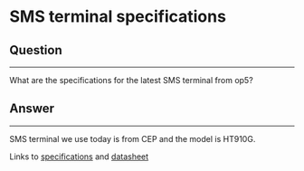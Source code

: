 # SMS terminal specifications

## Question

* * * * *

What are the specifications for the latest SMS terminal from op5?

## Answer

* * * * *

SMS terminal we use today is from CEP and the model is HT910G.

Links to [specifications](attachments/6193522/6422585.pdf) and [datasheet](attachments/6193522/6422586.pdf)
